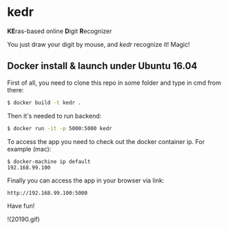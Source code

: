 # kedr
**KE**ras-based online **D**igit **R**ecognizer

You just draw your digit by mouse, and *kedr* recognize it! Magic!

## Docker install & launch under Ubuntu 16.04

First of all, you need to clone this repo in some folder and type in cmd from there:

```bash
$ docker build -t kedr .
```

Then it's needed to run backend:
```bash
$ docker run -it -p 5000:5000 kedr
```

To access the app you need to check out the docker container ip. For example (mac):
```
$ docker-machine ip default
192.168.99.100
```
Finally you can access the app in your browser via link:
```
http://192.168.99.100:5000
```

Have fun!

!(20190.gif)
